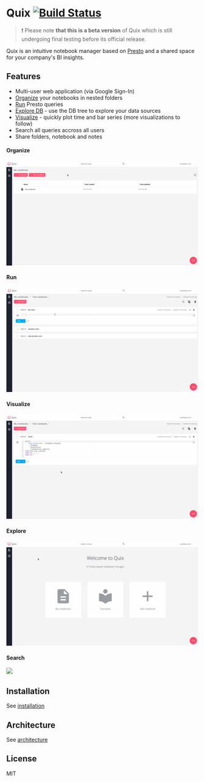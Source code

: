 # Quix [![Build Status](https://travis-ci.com/wix/quix.svg?branch=master)](https://travis-ci.com/wix/quix)

> :exclamation: Please note **that this is a beta version** of Quix which is still undergoing final testing before its official release.


Quix is an intuitive notebook manager based on [Presto](https://github.com/prestosql/presto) and a shared space for your company's BI insights.

## Features
- Multi-user web application (via Google Sign-In)
- [Organize](#Organize) your notebooks in nested folders
- [Run](#Run) Presto queries 
- [Explore DB](#Explore) - use the DB tree to explore your data sources
- [Visualize](#Visualize) - quickly plot time and bar series (more visualizations to follow)
- Search all queries accross all users
- Share folders, notebook and notes


#### Organize
![](docs/screens/management.gif)

#### Run
![](docs/screens/presto.gif)

#### Visualize
![](docs/screens/chart.gif)

#### Explore
![](docs/screens/db.gif)

#### Search
![](docs/screens/search.gif)


## Installation
See [installation](docs/docs/installation.md)

## Architecture
See [architecture](docs/docs/architecture.md)

## License
MIT
